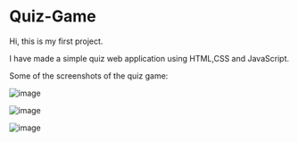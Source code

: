 # Quiz-Game

Hi, this is my first project.

I have made a simple quiz web application using HTML,CSS and JavaScript.

Some of the screenshots of the quiz game:

![image](https://github.com/Tarun21p/Quiz-Game/assets/127124654/4986b5d2-1b67-47dd-8db3-f7f2205c4aa7)


![image](https://github.com/Tarun21p/quiz/assets/127124654/0a91d693-b04b-4894-a494-662c66ad3e54)


![image](https://github.com/Tarun21p/quiz/assets/127124654/789474b5-2678-49b5-9438-d8d9087109aa)

